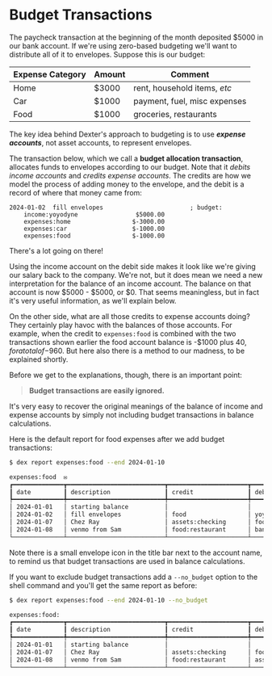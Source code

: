 
# Budget Transactions

The paycheck transaction at the beginning of the month deposited $5000 in our bank account.
If we're using zero-based budgeting we'll want to distribute all of it to envelopes.
Suppose this is our budget:

| Expense Category | Amount | Comment |
| ---- | ----- | ----- |
| Home | $3000 | rent, household items, _etc_ |
| Car  | $1000 | payment, fuel, misc expenses |
| Food | $1000 | groceries, restaurants |

The key idea behind Dexter's approach to budgeting is to use **_expense accounts_**, not asset accounts, to represent envelopes.

<!-- > [!NOTE] Envelopes = Expense Accounts
> Envelopes are not simply _associated with_ expense accounts, they _are_ expense accounts. -->

The transaction below, which we call a **budget allocation transaction**, allocates funds to envelopes according to our budget.
Note that it _debits income accounts_ and _credits expense accounts_.
The credits are how we model the process of adding money to the envelope, and the debit is a record of where that money came from:

```plain
2024-01-02  fill envelopes                        ; budget:
    income:yoyodyne                $5000.00
    expenses:home                 $-3000.00
    expenses:car                  $-1000.00
    expenses:food                 $-1000.00
```

There's a lot going on there!

Using the income account on the debit side makes it look like we're giving our salary back to the company.
We're not, but it does mean we need a new interpretation for the balance of an income account.
The balance on that account is now $5000 - $5000, or $0.
That seems meaningless, but in fact it's very useful information, as we'll explain below.

On the other side, what are all those credits to expense accounts doing?
They certainly play havoc with the balances of those accounts.
For example, when the credit to `expenses:food` is combined with the two transactions shown earlier the food account balance is -$1000 plus $40, for a total of -$960.
But here also there is a method to our madness, to be explained shortly.

Before we get to the explanations, though, there is an important point:

> **Budget transactions are easily ignored.**

It's very easy to recover the original meanings of the balance of income and expense accounts by simply not including budget transactions in balance calculations.

Here is the default report for food expenses after we add budget transactions:

```bash
$ dex report expenses:food --end 2024-01-10

expenses:food  ✉️                                                                                                        
┏━━━━━━━━━━━━━━┳━━━━━━━━━━━━━━━━━━━━━━━━━━━┳━━━━━━━━━━━━━━━━━━━━━━┳━━━━━━━━━━━━━━━━━━━━━━┳━━━━━━━━━━━━━━┳━━━━━━━━━━━━━━┓
┃ date         ┃ description               ┃ credit               ┃ debit                ┃       amount ┃      balance ┃
┡━━━━━━━━━━━━━━╇━━━━━━━━━━━━━━━━━━━━━━━━━━━╇━━━━━━━━━━━━━━━━━━━━━━╇━━━━━━━━━━━━━━━━━━━━━━╇━━━━━━━━━━━━━━╇━━━━━━━━━━━━━━┩
│ 2024-01-01   │ starting balance          │                      │                      │              │        $0.00 │
│ 2024-01-02   │ fill envelopes            │ food                 │ yoyodyne             │    −$1000.00 │    −$1000.00 │
│ 2024-01-07   │ Chez Ray                  │ assets:checking      │ food:restaurant      │       $75.00 │     −$925.00 │
│ 2024-01-08   │ venmo from Sam            │ food:restaurant      │ bank:checking        │      −$35.00 │     −$960.00 │
└──────────────┴───────────────────────────┴──────────────────────┴──────────────────────┴──────────────┴──────────────┘
```

Note there is a small envelope icon in the title bar next to the account name, to remind us that budget transactions are used in balance calculations.

If you want to exclude budget transactions add a `--no_budget` option to the shell command and you'll get the same report as before:

```bash
$ dex report expenses:food --end 2024-01-10 --no_budget

expenses:food:                                                                                                          
┏━━━━━━━━━━━━━━┳━━━━━━━━━━━━━━━━━━━━━━━━━━━┳━━━━━━━━━━━━━━━━━━━━━━┳━━━━━━━━━━━━━━━━━━━━━━┳━━━━━━━━━━━━━━┳━━━━━━━━━━━━━━┓
┃ date         ┃ description               ┃ credit               ┃ debit                ┃       amount ┃      balance ┃
┡━━━━━━━━━━━━━━╇━━━━━━━━━━━━━━━━━━━━━━━━━━━╇━━━━━━━━━━━━━━━━━━━━━━╇━━━━━━━━━━━━━━━━━━━━━━╇━━━━━━━━━━━━━━╇━━━━━━━━━━━━━━┩
│ 2024-01-01   │ starting balance          │                      │                      │              │        $0.00 │
│ 2024-01-07   │ Chez Ray                  │ assets:checking      │ food:restaurant      │       $75.00 │       $75.00 │
│ 2024-01-08   │ venmo from Sam            │ food:restaurant      │ assets:checking      │      −$35.00 │       $40.00 │
└──────────────┴───────────────────────────┴──────────────────────┴──────────────────────┴──────────────┴──────────────┘
```

<!-- Budget transactions can also be used in `hledger` and other plain text accounting applications.
See [TBD](tbd) for ideas of how to organize journals with budget transactions and examples of `hledger` commands to print reports with and without budgets. -->

<!-- An `hledger` user who wants to use this budgeting scheme has several options for controlling when budget transactions are part of the journal:

* Put budget transactions in a separate file, and add a line to the main file that includes the budget transaction file.  Commenting out the include statement tells `hledger` to ignore the budget.

* Put a tag on each budget transaction (the example above has a `budget:` tag).  When running an `hldeger` report command use a query that selects all transactions or one that filters out transactions with a `budget:` tag. -->

